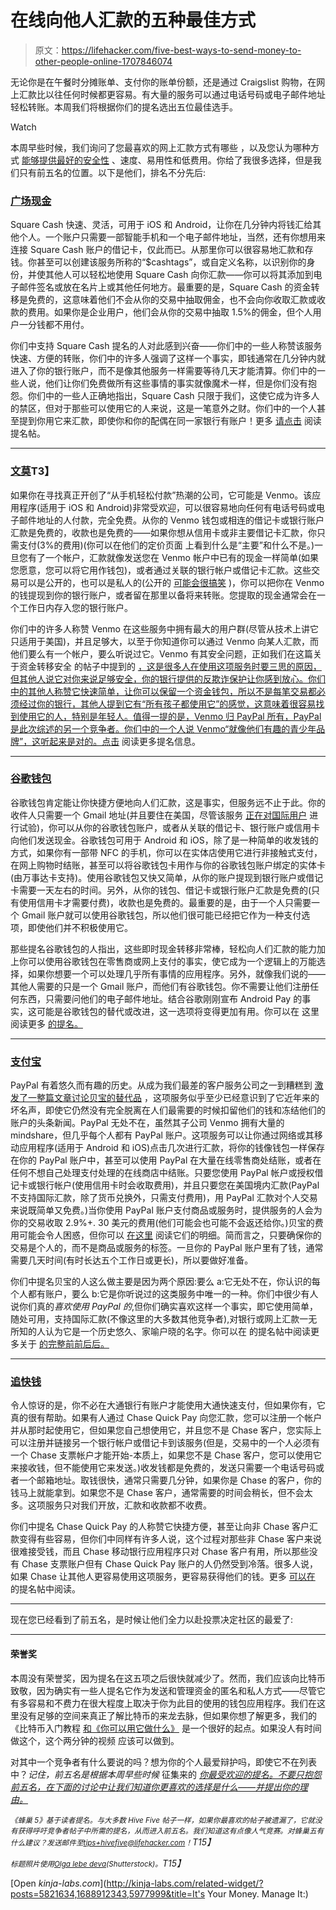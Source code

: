 # 在线向他人汇款的五种最佳方式

> 原文：<https://lifehacker.com/five-best-ways-to-send-money-to-other-people-online-1707846074>

无论你是在午餐时分摊账单、支付你的账单份额，还是通过 Craigslist 购物，在网上汇款比以往任何时候都更容易。有大量的服务可以通过电话号码或电子邮件地址轻松转账。本周我们将根据你们的提名选出五位最佳选手。

Watch

本周早些时候，我们询问了您最喜欢的网上汇款方式有哪些 ，以及您认为哪种方式 [能够提供最好的安全性](http://lifehacker.com/which-online-money-transfer-service-is-the-most-secure-1688912343) 、速度、易用性和低费用。你给了我很多选择，但是我们只有前五名的位置。以下是他们，排名不分先后:

### [广场现金](https://cash.me/)

Square Cash 快速、灵活，可用于 iOS 和 Android，让你在几分钟内将钱汇给其他个人。一个账户只需要一部智能手机和一个电子邮件地址，当然，还有你想用来连接 Square Cash 账户的借记卡，仅此而已。从那里你可以很容易地汇款和存钱。你甚至可以创建该服务所称的“$cashtags”，或自定义名称，以识别你的身份，并使其他人可以轻松地使用 Square Cash 向你汇款——你可以将其添加到电子邮件签名或放在名片上或其他任何地方。最重要的是，Square Cash 的资金转移是免费的，这意味着他们不会从你的交易中抽取佣金，也不会向你收取汇款或收款的费用。如果你是企业用户，他们会从你的交易中抽取 1.5%的佣金，但个人用户一分钱都不用付。

你们中支持 Square Cash 提名的人对此感到兴奋——你们中的一些人称赞该服务快速、方便的转账，你们中的许多人强调了这样一个事实，即钱通常在几分钟内就进入了你的银行账户，而不是像其他服务一样需要等待几天才能清算。你们中的一些人说，他们让你们免费做所有这些事情的事实就像魔术一样，但是你们没有抱怨。你们中的一些人正确地指出，Square Cash 只限于我们，这使它成为许多人的禁区，但对于那些可以使用它的人来说，这是一笔意外之财。你们中的一个人甚至提到你用它来汇款，即使你和你的配偶在同一家银行有账户！更多 [请点击](http://lifehacker.com/vote-square-cash-why-it-s-fast-and-easy-it-might-act-1707400787) 阅读提名帖。

* * *

### [文莫](https://venmo.com/)T3】

如果你在寻找真正开创了“从手机轻松付款”热潮的公司，它可能是 Venmo。该应用程序(适用于 iOS 和 Android)非常受欢迎，可以很容易地向任何有电话号码或电子邮件地址的人付款，完全免费。从你的 Venmo 钱包或相连的借记卡或银行账户汇款是免费的，收款也是免费的——如果你想从信用卡或非主要借记卡汇款，你只需支付(3%的费用)(你可以在他们的定价页面 上看到什么是“主要”和什么不是。)一旦您有了一个帐户，汇款就像发送您在 Venmo 帐户中已有的现金一样简单(如果您愿意，您可以将它用作钱包)，或者通过关联的银行帐户或借记卡汇款。这些交易可以是公开的，也可以是私人的(公开的 [可能会很搞笑](http://www.vicemo.com/) )，你可以把你在 Venmo 的钱提现到你的银行账户，或者留在那里以备将来转账。您提取的现金通常会在一个工作日内存入您的银行账户。

你们中的许多人称赞 Venmo 在这些服务中拥有最大的用户群(尽管从技术上讲它只适用于美国)，并且足够大，以至于你知道你可以通过 Venmo 向某人汇款，而他们要么有一个帐户，要么听说过它。Venmo 有其安全问题，正如我们在这篇关于资金转移安全 的帖子中提到的 [，这是很多人在使用这项服务时要三思的原因，但其他人说它对你来说足够安全，你的银行提供的反欺诈保护让你感到放心。你们中的其他人称赞它快速简单，让你可以保留一个资金钱包，所以不是每笔交易都必须经过你的银行，其他人提到它有“所有孩子都使用它”的感觉，这意味着很容易找到使用它的人，特别是年轻人。值得一提的是，Venmo 归 PayPal 所有，PayPal 是此次综述的另一个竞争者。你们中的一个人说 Venmo“就像他们有趣的青少年品牌”，这听起来是对的。点击](http://lifehacker.com/which-online-money-transfer-service-is-the-most-secure-1688912343) 阅读更多提名信息。

* * *

### [谷歌钱包](https://www.google.com/wallet/)

谷歌钱包肯定能让你快捷方便地向人们汇款，这是事实，但服务远不止于此。你的收件人只需要一个 Gmail 地址(并且要住在美国，尽管该服务 [正在对国际用户](http://techcrunch.com/2015/01/29/google-wallet-goes-international-gmail-p2p-money-transfer-now-live-in-the-uk-silent-on-payments/) 进行试验)，你可以从你的谷歌钱包账户，或者从关联的借记卡、银行账户或信用卡向他们发送现金。谷歌钱包可用于 Android 和 iOS，除了是一种简单的收发钱的方式，如果你有一部带 NFC 的手机，你可以在实体店使用它进行非接触式支付，在网上购物时结账，甚至可以将谷歌钱包卡用作与你的谷歌钱包账户绑定的实体卡(由万事达卡支持)。使用谷歌钱包又快又简单，从你的账户提现到银行账户或借记卡需要一天左右的时间。另外，从你的钱包、借记卡或银行账户汇款是免费的(只有使用信用卡才需要付费)，收款也是免费的。最重要的是，由于一个人只需要一个 Gmail 账户就可以使用谷歌钱包，所以他们很可能已经把它作为一种支付选项，即使他们并不积极使用它。

那些提名谷歌钱包的人指出，这些即时现金转移非常棒，轻松向人们汇款的能力加上你可以使用谷歌钱包在零售商或网上支付的事实，使它成为一个逻辑上的万能选择，如果你想要一个可以处理几乎所有事情的应用程序。另外，就像我们说的——其他人需要的只是一个 Gmail 账户，而他们有谷歌钱包。你不需要让他们注册任何东西，只需要问他们的电子邮件地址。结合谷歌刚刚宣布 Android Pay 的事实，这可能是谷歌钱包的替代或改进，这一选项将变得更加有用。你可以在 这里阅读更多 [的提名。](http://lifehacker.com/vote-google-wallet-why-instant-cash-transfers-a-phys-1707416013)

* * *

### [支付宝](https://www.paypal.com/home)

PayPal 有着悠久而有趣的历史。从成为我们最差的客户服务公司之一到糟糕到 [激发了一整篇文章讨论贝宝的替代品](http://lifehacker.com/why-you-should-ditch-paypal-and-use-these-other-service-5821634) ，这项服务似乎至少已经意识到了它近年来的坏名声，即使它仍然没有完全脱离在人们最需要的时候扣留他们的钱和冻结他们的账户的头条新闻。PayPal 无处不在，虽然其子公司 Venmo 拥有大量的 mindshare，但几乎每个人都有 PayPal 账户。这项服务可以让你通过网络或其移动应用程序(适用于 Android 和 iOS)点击几次进行汇款，将你的钱像钱包一样保存在你的 PayPal 账户中，甚至可以使用 PayPal 在大量在线零售商处结账，或者在任何不想自己处理支付处理的在线商店中结账。只要您使用 PayPal 帐户或授权借记卡或银行帐户(使用信用卡时会收取费用)，并且只要您在美国境内汇款(PayPal 不支持国际汇款，除了货币兑换外，只需支付费用)，用 PayPal 汇款对个人交易来说既简单又免费。)当你使用 PayPal 账户支付商品或服务时，提供服务的人会为你的交易收取 2.9%+. 30 美元的费用(他们可能会也可能不会返还给你。)贝宝的费用可能会令人困惑，但你可以 [在这里](https://www.paypal.com/us/webapps/mpp/paypal-fees) 阅读它们的明细。简而言之，只要确保你的交易是个人的，而不是商品或服务的标签。一旦你的 PayPal 账户里有了钱，通常需要几天时间(有时长达五个工作日或更长)，所以要做好准备。

你们中提名贝宝的人这么做主要是因为两个原因:要么 a:它无处不在，你认识的每个人都有账户，要么 b:它是你听说过的这类服务中唯一的一种。你们中很少有人说你们真的*喜欢使用 PayPal 的*,但你们确实喜欢这样一个事实，即它使用简单，随处可用，支持国际汇款(不像这里的大多数其他竞争者),对银行或网上汇款一无所知的人认为它是一个历史悠久、家喻户晓的名字。你可以在 的提名帖中阅读更多关于 [的完整前前后后。](http://lifehacker.com/vote-paypal-why-i-know-some-people-have-an-issue-with-1707405400)

* * *

### [追快钱](https://www.chase.com/online/digital/quickpay.html)

令人惊讶的是，你不必在大通银行有账户才能使用大通快速支付，但如果你有，它真的很有帮助。如果有人通过 Chase Quick Pay 向您汇款，您可以注册一个帐户并从那时起使用它，但如果您自己想使用它，并且您不是 Chase 客户，您实际上可以注册并链接另一个银行帐户或借记卡到该服务(但是，交易中的一个人必须有一个 Chase 支票帐户才能开始-本质上，如果您不是 Chase 客户，您可以使用它来接收钱，但不能使用它来发送。)收发钱都是免费的，发送只需要一个电话号码或者一个邮箱地址。取钱很快，通常只需要几分钟，如果你是 Chase 的客户，你的钱马上就能拿到。如果您不是 Chase 客户，通常需要的时间会稍长，但不会太多。这项服务只对我们开放，汇款和收款都不收费。

你们中提名 Chase Quick Pay 的人称赞它快捷方便，甚至让向非 Chase 客户汇款变得有些容易，但你们中同样有许多人说，这个过程对那些非 Chase 客户来说很难接受钱，而且 Chase 移动银行应用程序只对 Chase 客户有用，所以那些没有 Chase 支票账户但有 Chase Quick Pay 账户的人仍然受到冷落。很多人说，如果 Chase 让其他人更容易使用这项服务，更容易获得他们的钱。更多 [可以在](http://lifehacker.com/vote-chase-money-transfer-why-i-already-have-a-chase-1707399240) 的提名帖中阅读。

* * *

现在您已经看到了前五名，是时候让他们全力以赴投票决定社区的最爱了:

* * *

#### 荣誉奖

本周没有荣誉奖，因为提名在这五项之后很快就减少了。然而，我们应该向比特币致敬，因为确实有一些人提名它作为发送和管理资金的匿名和私人方式——尽管它有多容易和不费力在很大程度上取决于你为此目的使用的钱包应用程序。我们在这里没有足够的空间来真正了解比特币的来龙去脉，但如果你想了解更多，我们的《比特币入门教程 [和《你可以用它做什么》](https://lifehacker.com/what-is-bitcoin-and-what-can-i-do-with-it-5991523) 是一个很好的起点。如果没人有时间做这个，这个两分钟的视频 应该可以做到。

对其中一个竞争者有什么要说的吗？想为你的个人最爱辩护吗，即使它不在列表中？*记住，前五名是根据本周早些时候* 征集来的 [*你最受欢迎的提名。不要只抱怨前五名，在下面的讨论中让我们知道你更喜欢的选择是什么——并提出你的理由。*](https://lifehacker.com/whats-the-best-way-to-pay-other-people-online-1707288290)

*<small>《蜂巢 5》基于读者提名。与大多数 Hive Five 帖子一样，如果你最喜欢的帖子被遗漏了，它就没有获得呼吁竞争者帖子中所需的提名，从而进入前五名。我们知道这有点像人气竞赛。对蜂巢五有什么建议？发送邮件至</small>*[*<small>tips+hivefive@lifehacker.com</small>*](mailto:tips+hivefive@lifehacker.com)*<small>！</small>T15】*

*<small>标题照片使用</small>*[*<small>Olga lebe deva</small>*](http://www.shutterstock.com/pic-217845769/stock-vector-hand-touching-smartphone-with-dollar-sign-on-the-screen-using-mobile-smart-phone-similar-to-iphon.html?src=9x0Ho12Cgx37GRzjwHdJOA-1-16)*<small>(Shutterstock)。</small>T15】*

[Open *kinja-labs.com*](http://kinja-labs.com/related-widget/?posts=5821634,1688912343,5977999&title=It's Your Money. Manage It:)